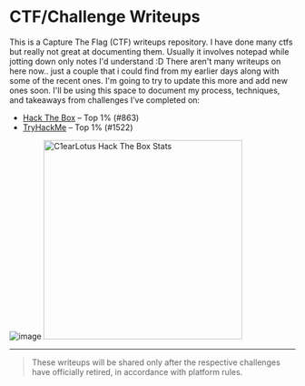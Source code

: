 # CTF/Challenge Writeups 

This is a Capture The Flag (CTF) writeups repository.
I have done many ctfs but really not great at documenting them.
Usually it involves notepad while jotting down only notes I'd understand :D
There aren't many writeups on here now.. just a couple that i could find from
my earlier days along with some of the recent ones. I'm going to try to update 
this more and add new ones soon.
I'll be using this space to document my process, techniques, and takeaways from challenges I’ve completed on:

- [Hack The Box](https://app.hackthebox.com/profile/1613367) – Top 1% (#863)
- [TryHackMe](https://tryhackme.com/p/ClearLotus) – Top 1% (#1522)

![image](https://github.com/user-attachments/assets/5296e91d-170d-41d3-b928-6cdc3c694fba)
<img src="https://github.com/user-attachments/assets/4657c1f8-482c-49df-a638-4555ab04fa65" alt="C1earLotus Hack The Box Stats" width="350"/>

---

> These writeups will be shared only after the respective challenges have officially retired, in accordance with platform rules.
